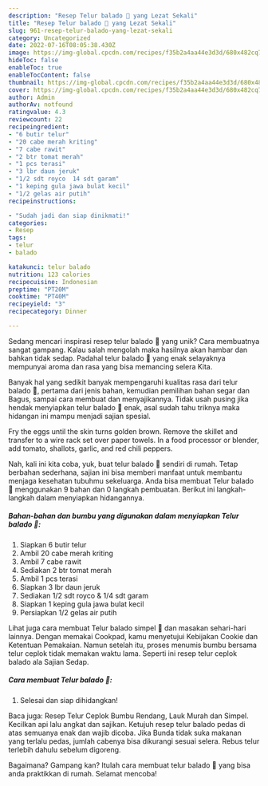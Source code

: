 ```yaml
---
description: "Resep Telur balado 🥚 yang Lezat Sekali"
title: "Resep Telur balado 🥚 yang Lezat Sekali"
slug: 961-resep-telur-balado-yang-lezat-sekali
category: Uncategorized
date: 2022-07-16T08:05:38.430Z
image: https://img-global.cpcdn.com/recipes/f35b2a4aa44e3d3d/680x482cq70/telur-balado-foto-resep-utama.jpg
hideToc: false
enableToc: true
enableTocContent: false
thumbnail: https://img-global.cpcdn.com/recipes/f35b2a4aa44e3d3d/680x482cq70/telur-balado-foto-resep-utama.jpg
cover: https://img-global.cpcdn.com/recipes/f35b2a4aa44e3d3d/680x482cq70/telur-balado-foto-resep-utama.jpg
author: Admin
authorAv: notfound
ratingvalue: 4.3
reviewcount: 22
recipeingredient:
- "6 butir telur"
- "20 cabe merah kriting"
- "7 cabe rawit"
- "2 btr tomat merah"
- "1 pcs terasi"
- "3 lbr daun jeruk"
- "1/2 sdt royco  14 sdt garam"
- "1 keping gula jawa bulat kecil"
- "1/2 gelas air putih"
recipeinstructions:

- "Sudah jadi dan siap dinikmati!"
categories:
- Resep
tags:
- telur
- balado

katakunci: telur balado 
nutrition: 123 calories
recipecuisine: Indonesian
preptime: "PT20M"
cooktime: "PT40M"
recipeyield: "3"
recipecategory: Dinner

---
```





Sedang mencari inspirasi resep telur balado 🥚 yang unik? Cara membuatnya sangat gampang. Kalau salah mengolah maka hasilnya akan hambar dan bahkan tidak sedap. Padahal telur balado 🥚 yang enak selayaknya mempunyai aroma dan rasa yang bisa memancing selera Kita.





Banyak hal yang sedikit banyak mempengaruhi kualitas rasa dari telur balado 🥚, pertama dari jenis bahan, kemudian pemilihan bahan segar dan Bagus, sampai cara membuat dan menyajikannya. Tidak usah pusing jika hendak menyiapkan telur balado 🥚 enak,      asal sudah tahu triknya maka hidangan ini mampu menjadi sajian spesial.














Fry the eggs until the skin turns golden brown. Remove the skillet and transfer to a wire rack set over paper towels. In a food processor or blender, add tomato, shallots, garlic, and red chili peppers.






Nah, kali ini kita coba, yuk, buat telur balado 🥚 sendiri di rumah. Tetap berbahan sederhana, sajian ini bisa memberi manfaat untuk membantu menjaga kesehatan tubuhmu sekeluarga. Anda bisa membuat Telur balado 🥚 menggunakan 9 bahan dan 0 langkah pembuatan. Berikut ini langkah-langkah dalam menyiapkan hidangannya.

<!--inarticleads1-->

##### Bahan-bahan dan bumbu yang digunakan dalam menyiapkan Telur balado 🥚:

1. Siapkan 6 butir telur
1. Ambil 20 cabe merah kriting
1. Ambil 7 cabe rawit
1. Sediakan 2 btr tomat merah
1. Ambil 1 pcs terasi
1. Siapkan 3 lbr daun jeruk
1. Sediakan 1/2 sdt royco &amp; 1/4 sdt garam
1. Siapkan 1 keping gula jawa bulat kecil
1. Persiapkan 1/2 gelas air putih


Lihat juga cara membuat Telur balado simpel 🤤 dan masakan sehari-hari lainnya. Dengan memakai Cookpad, kamu menyetujui Kebijakan Cookie dan Ketentuan Pemakaian. Namun setelah itu, proses menumis bumbu bersama telur ceplok tidak memakan waktu lama. Seperti ini resep telur ceplok balado ala Sajian Sedap. 

<!--inarticleads2-->

##### Cara membuat Telur balado 🥚:


1. Selesai dan siap dihidangkan!

Baca juga: Resep Telur Ceplok Bumbu Rendang, Lauk Murah dan Simpel. Kecilkan api lalu angkat dan sajikan. Ketujuh resep telur balado pedas di atas semuanya enak dan wajib dicoba. Jika Bunda tidak suka makanan yang terlalu pedas, jumlah cabenya bisa dikurangi sesuai selera. Rebus telur terlebih dahulu sebelum digoreng. 

Bagaimana? Gampang kan? Itulah cara membuat telur balado 🥚 yang bisa anda praktikkan di rumah. Selamat mencoba!
